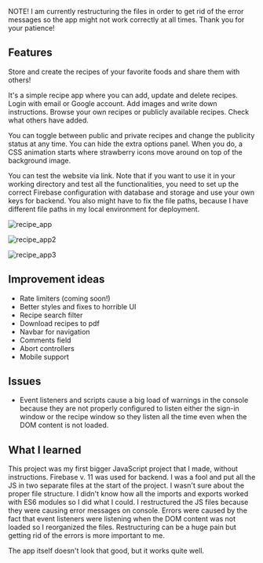 NOTE! I am currently restructuring the files in order to get rid of the error messages so the app might not work correctly at all times. Thank you for your patience!

## Features

Store and create the recipes of your favorite foods and share them with others!

It's a simple recipe app where you can add, update and delete recipes. Login with email or Google account.
Add images and write down instructions. Browse your own recipes or publicly available recipes. Check what others have added.

You can toggle between public and private recipes and change the publicity status at any time. You can hide the extra options panel. When you do, a CSS animation starts where strawberry icons move around on top of the background image.

You can test the website via link. Note that if you want to use it in your working directory and test all the functionalities, you need to set up the correct Firebase configuration with database and storage and use your own keys for backend. You also might have to fix the file paths, because I have different file paths in my local environment for deployment.

![recipe_app](https://github.com/user-attachments/assets/f6ebab43-c52e-4ac4-a37c-e29e19e3a48e)

![recipe_app2](https://github.com/user-attachments/assets/d82ddaef-50de-4e86-9fe5-eebe6731d7da)

![recipe_app3](https://github.com/user-attachments/assets/9946ff85-6e4f-49c3-8577-3261233b9296)

## Improvement ideas


* Rate limiters (coming soon!)
* Better styles and fixes to horrible UI
* Recipe search filter
* Download recipes to pdf
* Navbar for navigation
* Comments field
* Abort controllers
* Mobile support

## Issues

* Event listeners and scripts cause a big load of warnings in the console because they are not properly configured to listen either the sign-in window or the recipe window so they listen all the time even when the DOM content is not loaded. 

## What I learned

This project was my first bigger JavaScript project that I made, without instructions. Firebase v. 11 was used for backend. I was a fool and put all the JS in two separate files at the start of the project. I wasn't sure about the proper file structure. I didn't know how all the imports and exports worked with ES6 modules so I did what I could. I restructured the JS files because they were causing error messages on console. Errors were caused by the fact that event listeners were listening when the DOM content was not loaded so I reorganized the files. Restructuring can be a huge pain but getting rid of the errors is more important to me.

The app itself doesn't look that good, but it works quite well.
